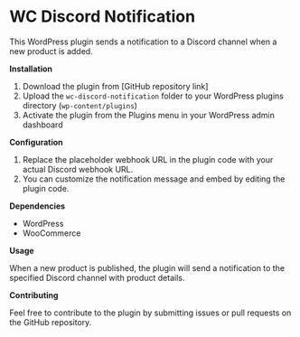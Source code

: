 # WC Discord Notification

This WordPress plugin sends a notification to a Discord channel when a new product is added.

**Installation**

1. Download the plugin from [GitHub repository link]
2. Upload the `wc-discord-notification` folder to your WordPress plugins directory (`wp-content/plugins`)
3. Activate the plugin from the Plugins menu in your WordPress admin dashboard

**Configuration**

1. Replace the placeholder webhook URL in the plugin code with your actual Discord webhook URL.
2. You can customize the notification message and embed by editing the plugin code.

**Dependencies**

* WordPress
* WooCommerce

**Usage**

When a new product is published, the plugin will send a notification to the specified Discord channel with product details.

**Contributing**

Feel free to contribute to the plugin by submitting issues or pull requests on the GitHub repository.